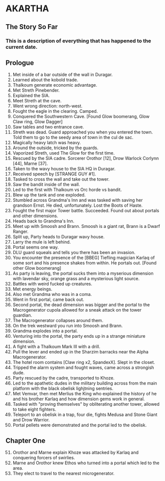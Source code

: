# AKARTHA
## The Story So Far
### This is a description of everything that has happened to the current date.

## Prologue
1. Met inside of a bar outside of the wall in Duragar.
2. Learned about the kobold trade.
3. Thalkoum generate economic advantage.
4. Met Streth Pinebender.
5. Explained the SIA.
6. Meet Streth at the cave.
7. Went wrong direction: north-west.
8. Fought the eagle in the clearing. Camped.
9. Conquered the Southwestern Cave. [Found Glow boomerang, Glow Claw ring, Glow Dagger]
10. Saw tables and two entrance cave.
11. Streth was dead. Guard approached you when you entered the town. Told them to go to the seedy area of town in the cul de sac.
12. Magically heavy latch was heavy.
13. Around the outside, tricked by the guards.
14. Vaporized Streth, used The Glow for the first time.
15. Rescued by the SIA cadre. Sorcerer Orothor [12], Drow Warlock Corlynn [44], Marne [37].
16. Taken to the wavy house to the SIA HQ in Duragar.
17. Received speech by [STRANGE GUY #1].
18. Tasked to cross the wall and take out the tower.
19. Saw the bandit inside of the wall.
20. Led to the first with Thalkoum vs Orc horde vs bandit.
21. Blew up the tank and one exploded.
22. Stumbled across Grandma's Inn and was tasked with saving her grandson Ernst. He died, unfortunately. Lost the Boots of Haste.
23. Fought the first major Tower battle. Succeeded. Found out about portals and other dimensions.
24. Heads back to Grandma's Inn.
25. Meet up with Smoosh and Brann. Smoosh is a giant rat, Brann is a Dwarf Ranger.
26. Split up, Party heads to Duragar wavy house.
27. Larry the mule is left behind. 
28. Portal seems one way.
29. DLU guard squeals and tells you there has been an invasion.
30. You encounter the presence of the [BBEG] Tiefling magician Karlaq of some sort and his presence shakes from within. He portals out. [Found other Glow boomerang]
31. As party is leaving, the portal sucks them into a myserious dimension with lavendar sky, orange grass and a mysterious light source.
32. Battles with weird fucked up creatures.
33. Met energy beings.
34. Also met Grandma who was in a coma. 
35. Went in first portal, came back out. 
36. Second portal, the dead dimension was bigger and the portal to the Macrogenerator cupola allowed for a sneak attack on the tower guardian.
37. The Macrogenerator collapses around them.
38. On the trek westward you run into Smoosh and Brann.
39. Grandma explodes into a portal.
40. Venturing into the portal, the party ends up in a strange miniature dimension. 
41. A fight with a Thalkoum Mark III with a drill.
42. Pull the lever and ended up in the Sharzim barracks near the Alpha Macrogenerator.
43. The hotel room contains [Claw ring x2, SpandexX]. Slept in the closet.
44. Tripped the alarm system and fought waves, came across a strongish dude.
45. Party rescued by the cadre, transported to Khoze.
46. Led to the apathetic dudes in the military building across from the main platform with the black obelisk lighjtning sentries.
47. Met Vemvar, then met Merlius the King who explained the history of he and his brother Karlaq and how dimension gems work in general.
48. Tasked with "proving themselves" by obliterating another tower, allowed to take eight fighters.
49. Teleport to an obelisk in a trap, four die, fights Medusa and Stone Giant and Drow Warrior.
50. Portal pellets were demonstrated and the portal led to the obelisk.
## Chapter One
51. Orothor and Marne explain Khoze was attacked by Karlaq and conquering forcers of swirlies.
52. Marne and Orothor knew Ethos who turned into a portal which led to the area.
53. They elect to travel to the nearest microgenerator.
